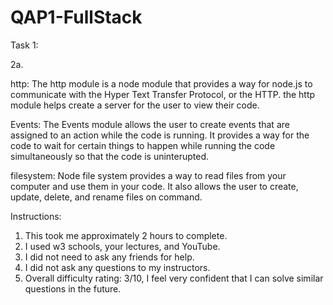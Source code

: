 # QAP1-FullStack

Task 1:

2a.

http: The http module is a node module that provides a way for node.js to communicate with the Hyper Text Transfer Protocol, or the HTTP. the http module helps create a server for the user to view their code.

Events: The Events module allows the user to create events that are assigned to an action while the code is running. It provides a way for the code to wait for certain things to happen while running the code simultaneously so that the code is uninterupted.

filesystem: Node file system provides a way to read files from your computer and use them in your code. It also allows the user to create, update, delete, and rename files on command.

Instructions:

1. This took me approximately 2 hours to complete.
2. I used w3 schools, your lectures, and YouTube.
3. I did not need to ask any friends for help.
4. I did not ask any questions to my instructors.
5. Overall difficulty rating: 3/10, I feel very confident that I can solve similar questions in the future.
